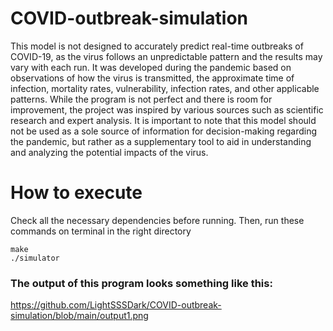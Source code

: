 # COVID-outbreak-simulation
This model is not designed to accurately predict real-time outbreaks of COVID-19, as the virus follows an unpredictable pattern and the results may vary with each run. It was developed during the pandemic based on observations of how the virus is transmitted, the approximate time of infection, mortality rates, vulnerability, infection rates, and other applicable patterns. While the program is not perfect and there is room for improvement, the project was inspired by various sources such as scientific research and expert analysis. It is important to note that this model should not be used as a sole source of information for decision-making regarding the pandemic, but rather as a supplementary tool to aid in understanding and analyzing the potential impacts of the virus.


# How to execute

Check all the necessary dependencies before running.
Then, run these commands on terminal in the right directory
```
make
./simulator
```
### The output of this program looks something like this:
https://github.com/LightSSSDark/COVID-outbreak-simulation/blob/main/output1.png
